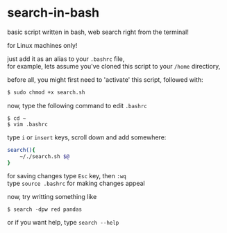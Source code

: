 # search-in-bash
basic script written in bash, web search right from the terminal!

for Linux machines only!

just add it as an alias to your ```.bashrc```  file,  
for example, lets assume you've cloned this script to your ```/home``` directiory,  

before all, you might first need to 'activate' this script, followed with: 
```bash
$ sudo chmod +x search.sh
```
now, type the following command to edit ```.bashrc```
```
$ cd ~
$ vim .bashrc
```
type ```i``` or ```insert``` keys, scroll down and add somewhere:
```bash
search(){  
    ~/./search.sh $@  
}
```
for saving changes type ```Esc``` key, then ```:wq```  
type ```source .bashrc``` for making changes appeal

now, try writting something like
```
$ search -dpw red pandas
```
or if you want help, type ```search --help```
